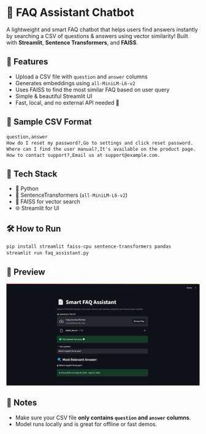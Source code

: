 

# 🤖 FAQ Assistant Chatbot

A lightweight and smart FAQ chatbot that helps users find answers instantly by searching a CSV of questions & answers using vector similarity! Built with **Streamlit**, **Sentence Transformers**, and **FAISS**.

## 🧠 Features

* Upload a CSV file with `question` and `answer` columns
* Generates embeddings using `all-MiniLM-L6-v2`
* Uses FAISS to find the most similar FAQ based on user query
* Simple & beautiful Streamlit UI
* Fast, local, and no external API needed 💨

## 💾 Sample CSV Format

```csv
question,answer
How do I reset my password?,Go to settings and click reset password.
Where can I find the user manual?,It's available on the product page.
How to contact support?,Email us at support@example.com.
```

## 🧰 Tech Stack

* 🐍 Python
* 🧠 SentenceTransformers (`all-MiniLM-L6-v2`)
* 🧊 FAISS for vector search
* 🌐 Streamlit for UI

## 🛠️ How to Run

```bash
pip install streamlit faiss-cpu sentence-transformers pandas
streamlit run faq_assistant.py
```

## 📝 Preview

![Preview](faqassistant.png)

## 📌 Notes

* Make sure your CSV file **only contains `question` and `answer` columns**.
* Model runs locally and is great for offline or fast demos.

